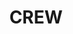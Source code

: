 ---
# Project's title
title: "CREW"

# Featured image used for thumbnail and banner at detail page
featured_image: "crew_logo.png"

# Short summary of the project
summary: "The main target of the Cognitive Radio Experimentation World – CREW project is to establish an open federated test platform, which facilitates experimentally-driven research on advanced spectrum sensing, cognitive radio and cognitive networking strategies in view of horizontal and vertical spectrum sharing in licensed and unlicensed bands.

The CREW platform incorporates 5 individual wireless testbeds incorporating diverse wireless technologies (heterogeneous ISM, heterogeneous licensed, cellular, wireless sensor) augmented with State-of-the-Art cognitive sensing platforms.

The CREW project started in October 2010 with a consortium of 7 partners and was enlarged in July 2011 with the 8th partner. To extend the use of the federated testbeds to external researchers, two open calls are planned.

Our role: Deploying an outdoor wireless testbed LOG-a-TEC and establishing an open federated test platform, which facilitates experimentally-driven research on advanced spectrum sensing, cognitive radio and cognitive networking strategies in view of horizontal and vertical spectrum sharing in licensed and unlicensed bands."

# When project started and ended
date_start: "2011-01-01T00:00:00Z"
date_end: "2015-12-31T00:00:00Z"

# Project_url
project_url: "http://www.crew-project.eu"

# Tags/Categories
tags:
- testbed
---